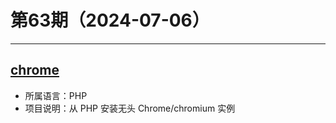 # 第63期（2024-07-06）

---
## [chrome](https://github.com/chrome-php/chrome)
- 所属语言：PHP
- 项目说明：从 PHP 安装无头 Chrome/chromium 实例
